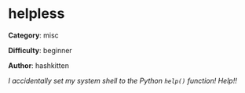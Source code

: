 helpless
============

**Category**: misc

**Difficulty**: beginner

**Author**: hashkitten

_I accidentally set my system shell to the Python `help()` function! Help!!_